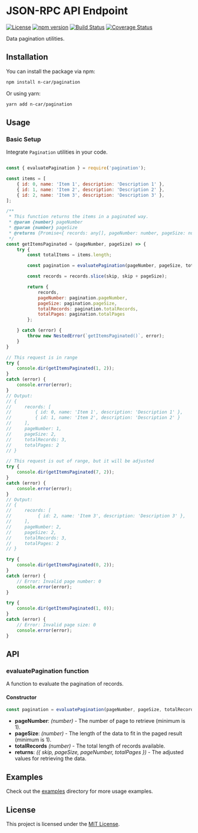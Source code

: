 
# JSON-RPC API Endpoint

[![License](https://img.shields.io/badge/License-MIT-blue.svg)](LICENSE)
[![npm version](https://img.shields.io/npm/v/json-rpc-api-endpoint.svg)](https://www.npmjs.com/package/json-rpc-api-endpoint)
[![Build Status](https://github.com/n-car/json-rpc-api-endpoint/actions/workflows/main.yml/badge.svg)](https://github.com/n-car/json-rpc-api-endpoint/actions)
[![Coverage Status](https://coveralls.io/repos/github/n-car/json-rpc-api-endpoint/badge.svg?branch=main)](https://coveralls.io/github/n-car/json-rpc-api-endpoint?branch=main)

Data pagination utilities.

## Installation

You can install the package via npm:

```bash
npm install n-car/pagination
```

Or using yarn:

```bash
yarn add n-car/pagination
```

## Usage

### Basic Setup

Integrate `Pagination` utilities in your code.

```javascript

const { evaluatePagination } = require('pagination');

const items = [
    { id: 0, name: 'Item 1', description: 'Description 1' },
    { id: 1, name: 'Item 2', description: 'Description 2' },
    { id: 2, name: 'Item 3', description: 'Description 3' },
];

/**
 * This function returns the items in a paginated way.
 * @param {number} pageNumber 
 * @param {number} pageSize 
 * @returns {Promise<{ records: any[], pageNumber: number, pageSize: number, totalRecords: number, totalPages: number }>}
 */
const getItemsPaginated = (pageNumber, pageSize) => {
    try {
        const totalItems = items.length;

        const pagination = evaluatePagination(pageNumber, pageSize, totalItems);

        const records = records.slice(skip, skip + pageSize);

        return {
            records,
            pageNumber: pagination.pageNumber,
            pageSize: pagination.pageSize,
            totalRecords: pagination.totalRecords,
            totalPages: pagination.totalPages
        };

    } catch (error) {
        throw new NestedError(`getItemsPaginated()`, error);
    }
}

// This request is in range
try {
    console.dir(getItemsPaginated(1, 2));
}
catch (error) {
    console.error(error);
}
// Output:
// {
//     records: [
//         { id: 0, name: 'Item 1', description: 'Description 1' },
//         { id: 1, name: 'Item 2', description: 'Description 2' }
//     ],
//     pageNumber: 1,
//     pageSize: 2,
//     totalRecords: 3,
//     totalPages: 2
// }

// This request is out of range, but it will be adjusted
try {
    console.dir(getItemsPaginated(7, 2));
}
catch (error) {
    console.error(error);
}
// Output:
// {
//     records: [
//          { id: 2, name: 'Item 3', description: 'Description 3' },
//     ],
//     pageNumber: 2,
//     pageSize: 2,
//     totalRecords: 3,
//     totalPages: 2
// }

try {
    console.dir(getItemsPaginated(0, 2));
}
catch (error) {
    // Error: Invalid page number: 0
    console.error(error);
}

try {
    console.dir(getItemsPaginated(1, 0));
}
catch (error) {
    // Error: Invalid page size: 0
    console.error(error);
}

```

## API

### evaluatePagination function

A function to evaluate the pagination of records.

#### Constructor

```javascript
const pagination = evaluatePagination(pageNumber, pageSize, totalRecords);
```

- **pageNumber**: *(number)* - The number of page to retrieve (minimum is 1).
- **pageSize**: *(number)* - The length of the data to fit in the paged result (minimum is 1).
- **totalRecords** *(number)* - The total length of records available.
- **returns**: *({ skip, pageSize, pageNumber, totalPages })* - The adjusted values for retrieving the data.

## Examples

Check out the [examples](./examples) directory for more usage examples.

## License

This project is licensed under the [MIT License](LICENSE).
